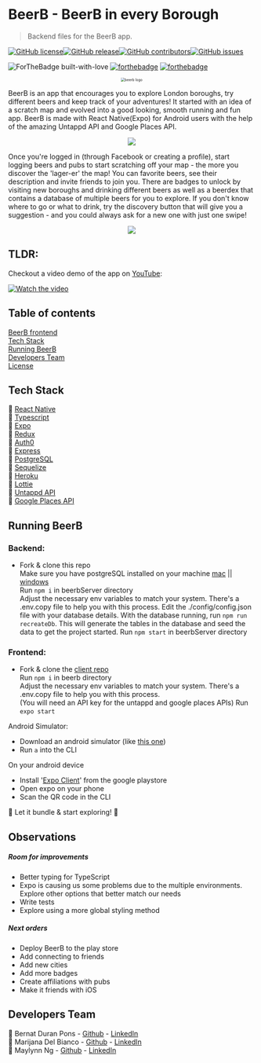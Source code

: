 # BeerB - BeerB in every Borough

> Backend files for the BeerB app.

[![GitHub license](https://img.shields.io/github/license/maylynn-ng/beerb)](https://github.com/maylynn-ng/beerb/blob/develop/LICENSE)[![GitHub release](https://img.shields.io/github/release/maylynn-ng/beerb)](https://github.com/maylynn-ng/beerb/releases/latest?include_prereleases)[![GitHub contributors](https://img.shields.io/github/contributors/maylynn-ng/beerb)](https://github.com/maylynn-ng/beerb/graphs/contributors)[![GitHub issues](https://img.shields.io/github/issues/maylynn-ng/beerb)](https://GitHub.com/maylynn-ng/beerb/issues)

<span align="center">![ForTheBadge built-with-love](https://ForTheBadge.com/images/badges/built-with-love.svg) [![forthebadge](https://forthebadge.com/images/badges/built-for-android.svg)](https://forthebadge.com) [![forthebadge](https://forthebadge.com/images/badges/ages-18.svg)](https://forthebadge.com)</span>

<p align="center">
 <img src="./readmeFiles/BEERB.gif" alt="beerb logo" style="zoom:50%;" >
</p>

BeerB is an app that encourages you to explore London boroughs, try different beers and keep track of your adventures!
It started with an idea of a scratch map and evolved into a good looking, smooth running and fun app.
BeerB is made with React Native(Expo) for Android users with the help of the amazing Untappd API and Google Places API.

<p align="center">
 <img src="./readmeFiles/screenshot3.png" >
</p>

Once you're logged in (through Facebook or creating a profile), start logging beers and pubs to start scratching off your map - the more you discover the 'lager-er' the map! You can favorite beers, see their description and invite friends to join you. There are badges to unlock by visiting new boroughs and drinking different beers as well as a beerdex that contains a database of multiple beers for you to explore. If you don't know where to go or what to drink, try the discovery button that will give you a suggestion - and you could always ask for a new one with just one swipe!

<p align="center">
 <img src="./readmeFiles/screenshot5.png" >
</p>

## TLDR:

Checkout a video demo of the app on [YouTube](https://www.youtube.com/watch?v=wZ4gDSbOGk4):

[![Watch the video](https://img.youtube.com/vi/wZ4gDSbOGk4/hqdefault.jpg)](https://youtu.be/wZ4gDSbOGk4)

## Table of contents

[BeerB frontend](https://github.com/maylynn-ng/beerb)  
[Tech Stack](#tech-stack)  
[Running BeerB](#running-beerb)  
[Developers Team](#developers-team)  
[License](#license)

## Tech Stack

:beer: [React Native](https://reactnative.dev/)  
:beer: [Typescript](https://www.typescriptlang.org/)  
:beer: [Expo](https://expo.io/)  
:beer: [Redux](https://redux.js.org/)  
:beer: [Auth0](https://auth0.com/)  
:beer: [Express](https://expressjs.com/)  
:beer: [PostgreSQL](https://www.postgresql.org/)  
:beer: [Sequelize](https://sequelize.org/)  
:beer: [Heroku](https://www.heroku.com/)  
:beer: [Lottie](https://airbnb.io/lottie/#/)  
:beer: [Untappd API](https://untappd.com/home)  
:beer: [Google Places API](https://cloud.google.com/maps-platform/places)

## Running BeerB

### Backend:

- Fork & clone this repo  
  Make sure you have postgreSQL installed on your machine [mac](https://www.postgresql.org/download/macosx/) || [windows](https://www.postgresql.org/download/windows/)  
  Run `npm i` in beerbServer directory  
  Adjust the necessary env variables to match your system. There's a .env.copy file to help you with this process.
  Edit the ./config/config.json file with your database details.
  With the database running, run `npm run recreateDb`. This will generate the tables in the database and seed the data to get the project started.
  Run `npm start` in beerbServer directory

### Frontend:

- Fork & clone the [client repo](https://github.com/maylynn-ng/beerb)  
  Run `npm i` in beerb directory  
  Adjust the necessary env variables to match your system. There's a .env.copy file to help you with this process.  
  (You will need an API key for the untappd and google places APIs)
  Run `expo start`

Android Simulator:

- Download an android simulator (like [this one](https://developer.android.com/studio))
- Run `a` into the CLI

On your android device

- Install '[Expo Client](https://play.google.com/store/apps/details?id=host.exp.exponent&hl=en_GB)' from the google playstore
- Open expo on your phone
- Scan the QR code in the CLI

:beers: Let it bundle & start exploring! :beers:

## Observations

##### Room for improvements

- Better typing for TypeScript
- Expo is causing us some problems due to the multiple environments. Explore other options that better match our needs
- Write tests
- Explore using a more global styling method

##### Next orders

- Deploy BeerB to the play store
- Add connecting to friends
- Add new cities
- Add more badges
- Create affiliations with pubs
- Make it friends with iOS

## Developers Team

😬 Bernat Duran Pons - [Github](https://github.com/Ishdril) - [LinkedIn](https://www.linkedin.com/in/bernat-duran)  
😬 Marijana Del Bianco - [Github](https://github.com/mjdelbianco) - [LinkedIn](https://www.linkedin.com/in/mjdelbianco/)  
😬 Maylynn Ng - [Github](https://github.com/maylynn-ng) - [LinkedIn](https://www.linkedin.com/in/maylynn-ng/)
